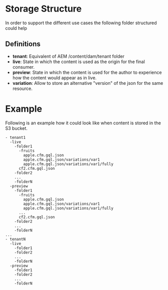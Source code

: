 # Storage Structure

In order to support the different use cases the following folder structured could help

## Definitions

- **tenant**: Equivalent of AEM /content/dam/tenant folder
- **live**: State in which the content is used as the origin for the final consumer.
- **preview**: State in which the content is used for the author to experience how the content would appear as in live.
- **variation**: Allow to store an alternative "version" of the json for the same resource.

# Example

Following is an example how it could look like when content is stored in the S3 bucket.

```
- tenant1
  -live
    -folder1
      -fruits
        apple.cfm.gql.json
        apple.cfm.gql.json/variations/var1
        apple.cfm.gql.json/variations/var1/fully
      cf2.cfm.gql.json
    -folder2
    ...
    -folderN
  -preview
    -folder1
      -fruits
        apple.cfm.gql.json
        apple.cfm.gql.json/variations/var1
        apple.cfm.gql.json/variations/var1/fully
      ...
      cf2.cfm.gql.json
    -folder2
    ...
    -folderN
...
- tenantN
  -live
    -folder1
    -folder2
    ...
    -folderN
  -preview
    -folder1
    -folder2
    ...
    -folderN
```
